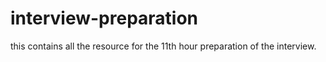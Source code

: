 # interview-preparation
this contains all the resource for the  11th hour preparation of the interview.
